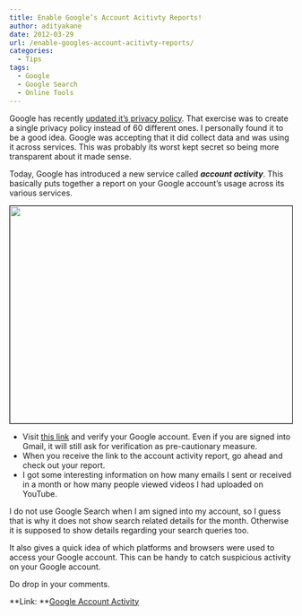 ```yaml
---
title: Enable Google’s Account Acitivty Reports!
author: adityakane
date: 2012-03-29
url: /enable-googles-account-acitivty-reports/
categories:
  - Tips
tags:
  - Google
  - Google Search
  - Online Tools
---
```

Google has recently [updated it&#8217;s privacy policy][1]. That exercise was to create a single privacy policy instead of 60 different ones. I personally found it to be a good idea. Google was accepting that it did collect data and was using it across services. This was probably its worst kept secret so being more transparent about it made sense.

Today, Google has introduced a new service called ***account activity***. This basically puts together a report on your Google account&#8217;s usage across its various services.

<a href="http://devilsworkshop.org/enable-googles-account-acitivty-reports/account_activity_google/" rel="attachment wp-att-56561"><img class="alignnone size-full wp-image-56561" style="border-image: initial; border-width: 1px; border-color: black; border-style: solid;" title="account_activity_google" src="http://cdn.devilsworkshop.org/files/2012/03/account_activity_google.png" alt="" width="600" height="388" /></a>

  * Visit <a href="https://www.google.com/settings/activity" onclick="_gaq.push(['_trackEvent', 'outbound-article', 'https://www.google.com/settings/activity', 'this link']);" >this link</a> and verify your Google account. Even if you are signed into Gmail, it will still ask for verification as pre-cautionary measure.
  * When you receive the link to the account activity report, go ahead and check out your report.
  * I got some interesting information on how many emails I sent or received in a month or how many people viewed videos I had uploaded on YouTube.

I do not use Google Search when I am signed into my account, so I guess that is why it does not show search related details for the month. Otherwise it is supposed to show details regarding your search queries too.

It also gives a quick idea of which platforms and browsers were used to access your Google account. This can be handy to catch suspicious activity on your Google account.

Do drop in your comments.

**Link: **<a href="https://www.google.com/settings/activity" onclick="_gaq.push(['_trackEvent', 'outbound-article', 'https://www.google.com/settings/activity', 'Google Account Activity']);" >Google Account Activity</a>

 [1]: http://devilsworkshop.org/google-updates-privacy-policy/
